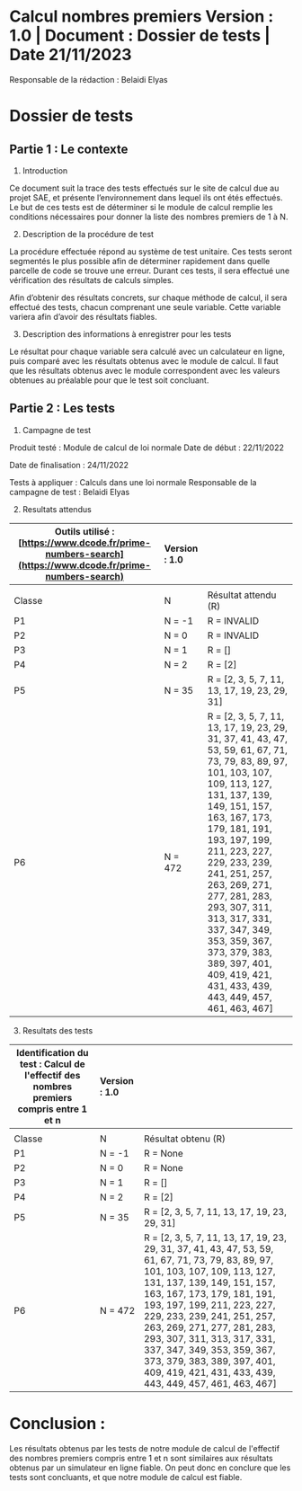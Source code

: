 # **Calcul nombres premiers Version : 1.0 | Document : Dossier de tests | Date 21/11/2023**

  

Responsable de la rédaction : Belaidi Elyas

  

# **Dossier de tests**

  

## **Partie 1 : Le contexte**

  

1. Introduction

  

Ce document suit la trace des tests effectués sur le site de calcul due au projet SAE, et présente l’environnement dans lequel ils ont étés effectués. Le but de ces tests est de déterminer si le module de calcul remplie les conditions nécessaires pour donner la liste des nombres premiers de 1 à N. 

  

2. Description de la procédure de test

  

La procédure effectuée répond au système de test unitaire. Ces tests seront segmentés le plus possible afin de déterminer rapidement dans quelle parcelle de code se trouve une erreur. Durant ces tests, il sera effectué une vérification des résultats de calculs simples.

  

Afin d’obtenir des résultats concrets, sur chaque méthode de calcul, il sera effectué des tests, chacun comprenant une seule variable. Cette variable variera afin d’avoir des résultats fiables.

  

3. Description des informations à enregistrer pour les tests

  

Le résultat pour chaque variable sera calculé avec un calculateur en ligne, puis comparé avec les résultats obtenus avec le module de calcul. Il faut que les résultats obtenus avec le module correspondent avec les valeurs obtenues au préalable pour que le test soit concluant.

## **Partie 2 : Les tests**

  

1. Campagne de test

  
  

Produit testé : Module de calcul de loi normale Date de début : 22/11/2022

  

Date de finalisation : 24/11/2022

  

Tests à appliquer : Calculs dans une loi normale Responsable de la campagne de test : Belaidi Elyas

  

2. Resultats attendus

  
  

|Outils utilisé : [https://www.dcode.fr/prime-numbers-search](https://www.dcode.fr/prime-numbers-search)|Version : 1.0||
| - | :- | :- | 
||||
|Classe|N|Résultat attendu (R)|
|P1|N = -1|R = INVALID|
|P2|N = 0|R = INVALID|
|P3|N = 1|R = []|
|P4|N = 2|R = [2]|
|P5|N = 35|R = [2, 3, 5, 7, 11, 13, 17, 19, 23, 29, 31]|
|P6|N = 472|R = [2, 3, 5, 7, 11, 13, 17, 19, 23, 29, 31, 37, 41, 43, 47, 53, 59, 61, 67, 71, 73, 79, 83, 89, 97, 101, 103, 107, 109, 113, 127, 131, 137, 139, 149, 151, 157, 163, 167, 173, 179, 181, 191, 193, 197, 199, 211, 223, 227, 229, 233, 239, 241, 251, 257, 263, 269, 271, 277, 281, 283, 293, 307, 311, 313, 317, 331, 337, 347, 349, 353, 359, 367, 373, 379, 383, 389, 397, 401, 409, 419, 421, 431, 433, 439, 443, 449, 457, 461, 463, 467]|

3. Resultats des tests

  
  

|Identification du test : Calcul de l'effectif des nombres premiers compris entre 1 et n |Version : 1.0||
| - | :- | :- | 
||||
|Classe|N|Résultat obtenu (R)|
|P1|N = -1|R = None|
|P2|N = 0|R = None|
|P3|N = 1|R = []|
|P4|N = 2|R = [2]|
|P5|N = 35|R = [2, 3, 5, 7, 11, 13, 17, 19, 23, 29, 31]|
|P6|N = 472|R = [2, 3, 5, 7, 11, 13, 17, 19, 23, 29, 31, 37, 41, 43, 47, 53, 59, 61, 67, 71, 73, 79, 83, 89, 97, 101, 103, 107, 109, 113, 127, 131, 137, 139, 149, 151, 157, 163, 167, 173, 179, 181, 191, 193, 197, 199, 211, 223, 227, 229, 233, 239, 241, 251, 257, 263, 269, 271, 277, 281, 283, 293, 307, 311, 313, 317, 331, 337, 347, 349, 353, 359, 367, 373, 379, 383, 389, 397, 401, 409, 419, 421, 431, 433, 439, 443, 449, 457, 461, 463, 467]|

# Conclusion :

  

Les résultats obtenus par les tests de notre module de calcul de l'effectif des nombres premiers compris entre 1 et n sont similaires aux résultats obtenus par un simulateur en ligne fiable. On peut donc en conclure que les tests sont concluants, et que notre module de calcul est fiable.
